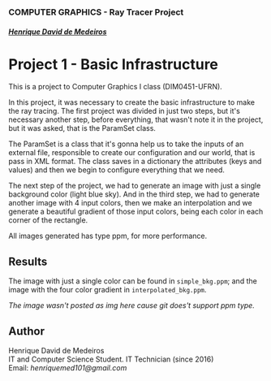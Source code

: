 ### COMPUTER GRAPHICS - Ray Tracer Project

##### [Henrique David de Medeiros](#author)

# Project 1 - Basic Infrastructure

This is a project to Computer Graphics I class (DIM0451-UFRN).

In this project, it was necessary to create the basic infrastructure to make the ray tracing. The first project was divided in just two steps, but it's necessary another step, before everything, that wasn't note it in the project, but it was asked, that is the ParamSet class.

The ParamSet is a class that it's gonna help us to take the inputs of an external file, responsible to create our configuration and our world, that is pass in XML format. The class saves in a dictionary the attributes (keys and values) and then we begin to configure everything that we need.  

The next step of the project, we had to generate an image with just a single background color (light blue sky). And in the third step, we had to generate another image with 4 input colors, then we make an interpolation and we generate a beautiful gradient of those input colors, being each color in each corner of the rectangle.

All images generated has type ppm, for more performance.

## Results

The image with just a single color can be found in `simple_bkg.ppm`; and the image with the four color gradient in `interpolated_bkg.ppm`.

_The image wasn't posted as img here cause git does't support ppm type._


## Author

Henrique David de Medeiros  
IT and Computer Science Student. IT Technician (since 2016)  
Email: _henriquemed101@gmail.com_